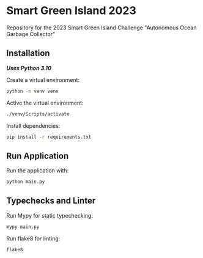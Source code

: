 # Smart Green Island 2023

Repository for the 2023 Smart Green Island Challenge "Autonomous Ocean Garbage Collector"

## Installation

__*Uses Python 3.10*__

Create a virtual environment:

```bash
python -m venv venv
```

Active the virtual environment:

```bash
./venv/Scripts/activate
```

Install dependencies:

```bash
pip install -r requirements.txt
```

## Run Application

Run the application with:

```bash
python main.py
```

## Typechecks and Linter

Run Mypy for static typechecking:

```bash
mypy main.py
```

Run flake8 for linting:

```bash
flake8
```
